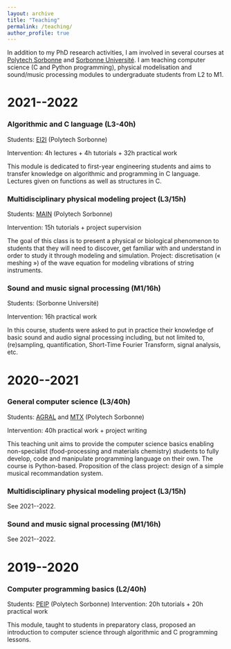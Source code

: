 ```yaml
---
layout: archive
title: "Teaching"
permalink: /teaching/
author_profile: true
---
```


In addition to my PhD research activities, I am involved in several courses at [Polytech Sorbonne](https://www.polytech.sorbonne-universite.fr/) and [Sorbonne Université](https://www.sorbonne-universite.fr/). I am teaching computer science (C and Python programming), physical modelisation and sound/music processing modules to undergraduate students from L2 to M1.

# 2021--2022

### Algorithmic and C language (L3-40h)

Students: [EI2I](https://www.polytech.sorbonne-universite.fr/formations/electronique-informatique-parcours-informatique-industrielle) (Polytech Sorbonne)

Intervention: 4h lectures + 4h tutorials + 32h practical work

This module is dedicated to first-year engineering students and aims to transfer knowledge on algorithmic and programming in C language. Lectures given on functions as well as structures in C.

### Multidisciplinary physical modeling project (L3/15h)

Students: [MAIN](https://www.polytech.sorbonne-universite.fr/formations/mathematiques-appliques-et-informatique) (Polytech Sorbonne)

Intervention: 15h tutorials + project supervision

The goal of this class is to present a physical or biological phenomenon to students that they will need to discover, get familiar with and understand in order to study it through modeling and simulation. Project: discretisation (« meshing ») of the wave equation for modeling vibrations of string instruments.

### Sound and music signal processing (M1/16h)

Students: []() (Sorbonne Université)

Intervention: 16h practical work

In this course, students were asked to put in practice their knowledge of basic sound and audio signal processing including, but not limited to, (re)sampling, quantification, Short-Time Fourier Transform, signal analysis, etc. 

# 2020--2021

### General computer science (L3/40h)

Students: [AGRAL](https://www.polytech.sorbonne-universite.fr/formations/agroalimentaire) and [MTX](https://www.polytech.sorbonne-universite.fr/formations/materiaux) (Polytech Sorbonne)

Intervention: 40h practical work + project writing

This teaching unit aims to provide the computer science basics enabling non-specialist (food-processing and materials chemistry) students to fully develop, code and manipulate programming language on their own. The course is Python-based. Proposition of the class project: design of a simple musical recommandation system.

### Multidisciplinary physical modeling project (L3/15h)

See 2021--2022.

### Sound and music signal processing (M1/16h)

See 2021--2022.

# 2019--2020

### Computer programming basics (L2/40h)

Students: [PEIP](https://www.polytech.sorbonne-universite.fr/formations/cycle-preparatoire-peip-b) (Polytech Sorbonne)
Intervention: 20h tutorials + 20h practical work

This module, taught to students in preparatory class, proposed an introduction to computer science through algorithmic and C programming lessons. 
